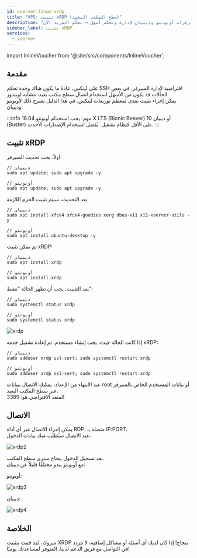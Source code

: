 ```yaml
---
id: vserver-linux-xrdp
title: "VPS: تثبيت xRDP (سطح المكتب البعيد)"
description: "اكتشف كيفية إعداد الوصول إلى سطح المكتب البعيد على سيرفرات أوبونتو وديبيان لإدارة وتحكم أسهل → تعلّم المزيد الآن"
sidebar_label: تثبيت xRDP
services:
  - vserver
---
```


import InlineVoucher from '@site/src/components/InlineVoucher';

## مقدمة

على لينكس، عادةً ما يكون هناك وحدة تحكم SSH افتراضية لإدارة السيرفر. في بعض الحالات قد يكون من الأسهل استخدام اتصال سطح مكتب بعيد، مشابه لويندوز.  
يمكن إجراء تثبيت بعدي لمعظم توزيعات لينكس. في هذا الدليل نشرح ذلك لأوبونتو وديبيان.  
<InlineVoucher />

:::info
مهم: يجب استخدام أوبونتو 18.04.X LTS (Bionic Beaver) أو ديبيان 10 (Buster) على الأقل كنظام تشغيل. يُفضل استخدام الإصدارات الأحدث. 
:::

## تثبيت xRDP

أولاً، يجب تحديث السيرفر: 
```
// ديبيان
sudo apt update; sudo apt upgrade -y

// أوبونتو
sudo apt update; sudo apt upgrade -y
```

بعد التحديث، سيتم تثبيت الحزم اللازمة: 
```
// ديبيان
sudo apt install xfce4 xfce4-goodies xorg dbus-x11 x11-xserver-utils -y

// أوبونتو
sudo apt install ubuntu-desktop -y
```

ثم يمكن تثبيت xRDP: 
```
// ديبيان
sudo apt install xrdp

// أوبونتو
sudo apt install xrdp
```

بعد التثبيت، يجب أن تظهر الحالة "نشط": 
```
// ديبيان
sudo systemctl status xrdp

// أوبونتو
sudo systemctl status xrdp
```
![xrdp](https://screensaver01.zap-hosting.com/index.php/s/P3G4ztqbYjZZMGR/preview)

إذا كانت الحالة جيدة، يجب إنشاء مستخدم. ثم إعادة تشغيل خدمة xRDP: 
```
// ديبيان
sudo adduser xrdp ssl-cert; sudo systemctl restart xrdp

// أوبونتو
sudo adduser xrdp ssl-cert; sudo systemctl restart xrdp
```

عند الانتهاء من الإعداد، يمكنك الاتصال ببيانات root أو بيانات المستخدم الخاص بالسيرفر عبر سطح المكتب البعيد.  
المنفذ الافتراضي هو: 3389

## الاتصال

يمكن إجراء الاتصال عبر أي أداة RDP، متصلة بـ IP:PORT.  
عند الاتصال سيُطلب منك بيانات الدخول: 

![xrdp2](https://screensaver01.zap-hosting.com/index.php/s/GHzrDz6Ct3TGDN2/preview)

بعد تسجيل الدخول بنجاح سترى سطح المكتب.  
مع أوبونتو يبدو مختلفًا قليلاً عن ديبيان:

أوبونتو: 

![xrdp3](https://screensaver01.zap-hosting.com/index.php/s/tgkAEyQxXnrk3Qr/preview)

ديبيان: 

![xrdp4](https://screensaver01.zap-hosting.com/index.php/s/gtxmQcPACEZJce7/preview)


## الخلاصة

مبروك، لقد قمت بتثبيت XRDP بنجاح! إذا كان لديك أي أسئلة أو مشاكل إضافية، لا تتردد في التواصل مع فريق الدعم لدينا، المتوفر لمساعدتك يوميًا! 

<InlineVoucher />